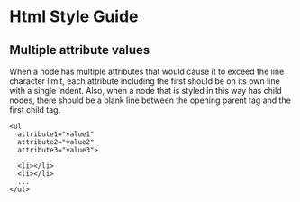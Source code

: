 
# Html Style Guide

## Multiple attribute values

When a node has multiple attributes that would cause it to exceed the line character limit, each attribute including the first should be on its own line with a single indent. Also, when a node that is styled in this way has child nodes, there should be a blank line between the opening parent tag and the first child tag.

```
<ul
  attribute1="value1"
  attribute2="value2"
  attribute3="value3">

  <li></li>
  <li></li>
  ...
</ul>
```
